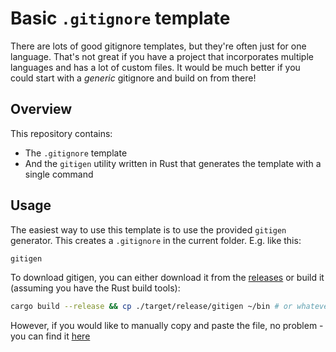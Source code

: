 # Basic `.gitignore` template

There are lots of good gitignore templates, but they're often just for one language. That's not great if you have a project that incorporates multiple languages and has a lot of custom files. It would be much better if you could start with a _generic_ gitignore and build on from there!

## Overview

This repository contains:

- The `.gitignore` template
- And the `gitigen` utility written in Rust that generates the template with a single command

## Usage

The easiest way to use this template is to use the provided `gitigen` generator. This creates a `.gitignore` in the current folder. E.g. like this:

```bash
gitigen
```

To download gitigen, you can either download it from the [releases](https://github.com/Songtech-0912/basic-gitignore) or build it (assuming you have the Rust build tools):

```bash
cargo build --release && cp ./target/release/gitigen ~/bin # or whatever location your global execs are in
```

However, if you would like to manually copy and paste the file, no problem - you can find it [here](./gitignore-template)
